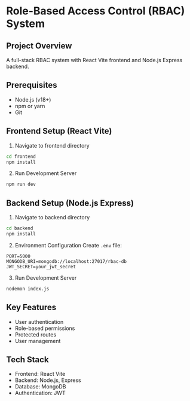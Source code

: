 # Role-Based Access Control (RBAC) System

## Project Overview
A full-stack RBAC system with React Vite frontend and Node.js Express backend.

## Prerequisites
- Node.js (v18+)
- npm or yarn
- Git

## Frontend Setup (React Vite)
1. Navigate to frontend directory
```bash
cd frontend
npm install
```

2. Run Development Server
```bash
npm run dev
```

## Backend Setup (Node.js Express)
1. Navigate to backend directory
```bash
cd backend
npm install
```

2. Environment Configuration
Create `.env` file:
```
PORT=5000
MONGODB_URI=mongodb://localhost:27017/rbac-db
JWT_SECRET=your_jwt_secret
```

3. Run Development Server
```bash
nodemon index.js
```

## Key Features
- User authentication
- Role-based permissions
- Protected routes
- User management

## Tech Stack
- Frontend: React Vite
- Backend: Node.js, Express
- Database: MongoDB
- Authentication: JWT
